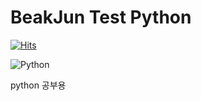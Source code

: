 # BeakJun Test Python
[![Hits](https://hits.seeyoufarm.com/api/count/incr/badge.svg?url=https%3A%2F%2Fgithub.com%2Ffirststep430&count_bg=%2379C83D&title_bg=%2300A3D2&icon=&icon_color=%23E7E7E7&title=hits&edge_flat=false)](https://hits.seeyoufarm.com)

![Python](https://img.shields.io/badge/Python-32648A.svg?&style=for-the-badge&logo=Python&logoColor=white)



python 공부용
